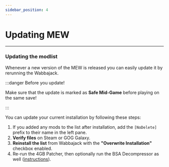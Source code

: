 ```yaml
---
sidebar_position: 4
---
```


# Updating MEW

---

### Updating the modlist

Whenever a new version of the MEW is released you can easily update it by rerunning the Wabbajack.

:::danger Before you update!

Make sure that the update is marked as **Safe Mid-Game** before playing on the same save!

:::

You can update your current installation by following these steps:

1. If you added any mods to the list after installation, add the `[NoDelete]` prefix to their name in the left pane.
2. **Verify files** on Steam or GOG Galaxy.
3. **Reinstall the list** from Wabbajack with the **"Overwrite Installation"** checkbox enabled.
4. Re-run the 4GB Patcher, then optionally run the BSA Decompressor as well ([instructions](/docs/Installation#root-mods)).